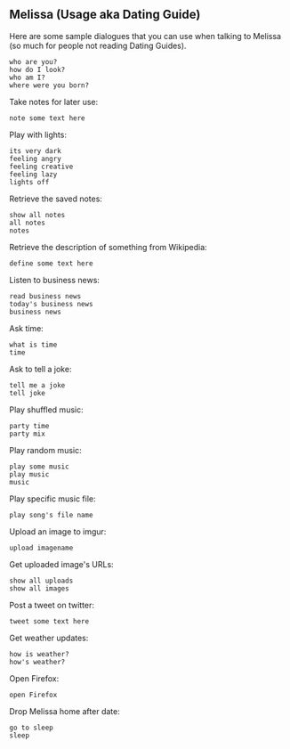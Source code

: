 ## Melissa (Usage aka Dating Guide)

Here are some sample dialogues that you can use when talking to Melissa (so much for people not reading Dating Guides).

```
who are you?
how do I look?
who am I?
where were you born?
```

Take notes for later use:
```
note some text here 
```

Play with lights:
```
its very dark
feeling angry
feeling creative
feeling lazy
lights off
```

Retrieve the saved notes:
```
show all notes
all notes
notes
```

Retrieve the description of something from Wikipedia:
```
define some text here
```

Listen to business news:
```
read business news
today's business news
business news
```

Ask time:
```
what is time
time
```

Ask to tell a joke:
```
tell me a joke
tell joke
```

Play shuffled music:
```
party time
party mix
```

Play random music:
```
play some music
play music
music
```

Play specific music file:
```
play song's file name
```

Upload an image to imgur:
```
upload imagename
```

Get uploaded image's URLs:
```
show all uploads
show all images
```

Post a tweet on twitter:
```
tweet some text here
```

Get weather updates:
```
how is weather?
how's weather?
```

Open Firefox:
```
open Firefox
```

Drop Melissa home after date:
```
go to sleep
sleep
```
